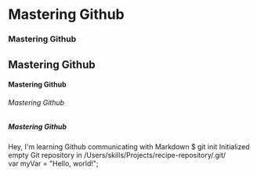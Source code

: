 # Mastering Github #
### Mastering Github ###
## Mastering Github ##
#### Mastering Github ####
###### Mastering Github ######
##### Mastering Github #####
Hey, I'm learning Github communicating with Markdown
$ git init
Initialized empty Git repository in /Users/skills/Projects/recipe-repository/.git/
<br>
var myVar = "Hello, world!";
